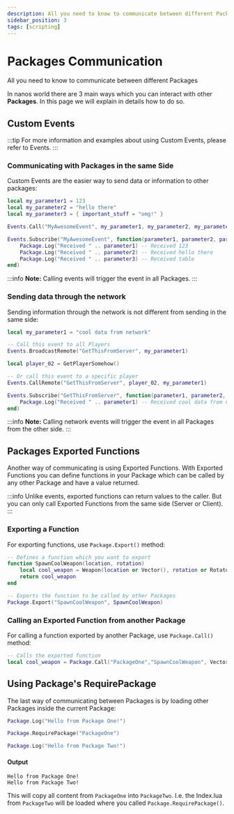 ```yaml
---
description: All you need to know to communicate between different Packages
sidebar_position: 3
tags: [scripting]
---
```


# Packages Communication

All you need to know to communicate between different Packages

In nanos world there are 3 main ways which you can interact with other **Packages**. In this page we will explain in details how to do so.

## Custom Events

:::tip
For more information and examples about using Custom Events, please refer to Events.
:::

### Communicating with Packages in the same Side

Custom Events are the easier way to send data or information to other packages:

```lua title="PackageOne/Server/Index.lua"
local my_parameter1 = 123
local my_parameter2 = "hello there"
local my_parameter3 = { important_stuff = "omg!" }

Events.Call("MyAwesomeEvent", my_parameter1, my_parameter2, my_parameter3)
```

```lua title="PackageTwo/Server/Index.lua"
Events.Subscribe("MyAwesomeEvent", function(parameter1, parameter2, parameter3)
    Package.Log("Received " .. parameter1) -- Received 123
    Package.Log("Received " .. parameter2) -- Received hello there
    Package.Log("Received " .. parameter3) -- Received table
end)
```

:::info
**Note:** Calling events will trigger the event in all Packages.
:::

### Sending data through the network

Sending information through the network is not different from sending in the same side:

```lua title="Server/Index.lua"
local my_parameter1 = "cool data from network"

-- Call this event to all Players
Events.BroadcastRemote("GetThisFromServer", my_parameter1)

local player_02 = GetPlayerSomehow()

-- Or call this event to a specific player
Events.CallRemote("GetThisFromServer", player_02, my_parameter1)
```

```lua title="Client/Index.lua"
Events.Subscribe("GetThisFromServer", function(parameter1, parameter2, parameter3)
    Package.Log("Received " .. parameter1) -- Received cool data from network
end)
```

:::info
**Note:** Calling network events will trigger the event in all Packages from the other side.
:::

## Packages Exported Functions

Another way of communicating is using Exported Functions. With Exported Functions you can define functions in your Package which can be called by any other Package and have a value returned.

:::info
Unlike events, exported functions can return values to the caller. But you can only call Exported Functions from the same side \(Server or Client\).
:::

### Exporting a Function

For exporting functions, use `Package.Export()` method:

```lua title="PackageOne/Server/Index.lua"
-- Defines a function which you want to export
function SpawnCoolWeapon(location, rotation)
    local cool_weapon = Weapon(location or Vector(), rotation or Rotator(), ...)
    return cool_weapon
end

-- Exports the function to be called by other Packages 
Package.Export("SpawnCoolWeapon", SpawnCoolWeapon)
```

### Calling an Exported Function from another Package

For calling a function exported by another Package, use `Package.Call()` method:

```lua title="PackageTwo/Server/Index.lua"
-- Calls the exported function
local cool_weapon = Package.Call("PackageOne","SpawnCoolWeapon", Vector(), Rotator())
```

## Using Package's RequirePackage

The last way of communicating between Packages is by loading other Packages inside the current Package:

```lua title="PackageOne/Server/Index.lua"
Package.Log("Hello from Package One!")
```

```lua title="PackageTwo/Server/Index.lua"
Package.RequirePackage("PackageOne")

Package.Log("Hello from Package Two!")
```

#### Output

```text
Hello from Package One!
Hello from Package Two!
```

This will copy all content from `PackageOne` into `PackageTwo`. I.e. the Index.lua from `PackageTwo` will be loaded where you called `Package.RequirePackage()`.

